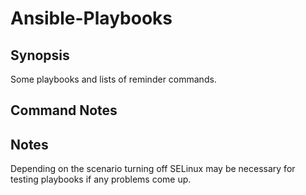 # Ansible-Playbooks

## Synopsis

Some playbooks and lists of reminder commands.

## Command Notes

## Notes

Depending on the scenario turning off SELinux may be necessary for testing
playbooks if any problems come up.
